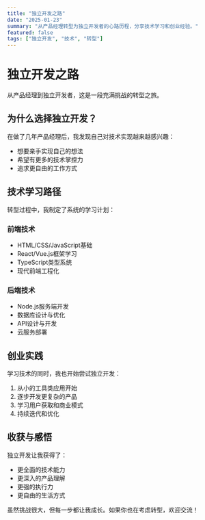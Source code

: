 ```yaml
---
title: "独立开发之路"
date: "2025-01-23"
summary: "从产品经理转型为独立开发者的心路历程，分享技术学习和创业经验。"
featured: false
tags: ["独立开发", "技术", "转型"]
---
```


# 独立开发之路

从产品经理到独立开发者，这是一段充满挑战的转型之旅。

## 为什么选择独立开发？

在做了几年产品经理后，我发现自己对技术实现越来越感兴趣：
- 想要亲手实现自己的想法
- 希望有更多的技术掌控力
- 追求更自由的工作方式

## 技术学习路径

转型过程中，我制定了系统的学习计划：

### 前端技术
- HTML/CSS/JavaScript基础
- React/Vue.js框架学习
- TypeScript类型系统
- 现代前端工程化

### 后端技术
- Node.js服务端开发
- 数据库设计与优化
- API设计与开发
- 云服务部署

## 创业实践

学习技术的同时，我也开始尝试独立开发：
1. 从小的工具类应用开始
2. 逐步开发更复杂的产品
3. 学习用户获取和商业模式
4. 持续迭代和优化

## 收获与感悟

独立开发让我获得了：
- 更全面的技术能力
- 更深入的产品理解
- 更强的执行力
- 更自由的生活方式

虽然挑战很大，但每一步都让我成长。如果你也在考虑转型，欢迎交流！
